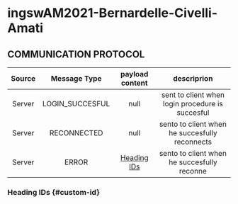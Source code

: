 # ingswAM2021-Bernardelle-Civelli-Amati



## COMMUNICATION PROTOCOL

| Source      | Message Type  | payload content    |  descriprion
| :----:        |    :----:   |          :----:  |     :----:  |
| Server     | LOGIN_SUCCESFUL       | null    | sent to client when login procedure is succesful
| Server     | RECONNECTED        | null     | sento to client when he succesfully reconnects 
| Server     | ERROR        | [Heading IDs](#2)     | sento to client when he succesfully reconne




### Heading IDs {#custom-id}
